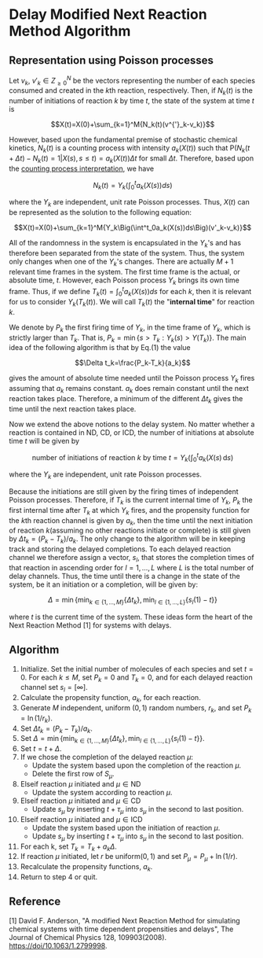 # Delay Modified Next Reaction Method Algorithm

## Representation using Poisson processes 

Let $v_k$, $v'_k\in Z^N_{\geq 0}$ be the vectors representing the number of each species consumed and created in the *k*th reaction, respectively. Then, if $N_k(t)$ is the number of initiations of reaction $k$ by time $t$, the state of the system at time $t$ is
```math
X(t)=X(0)+\sum_{k=1}^M{N_k(t)(v^{'}_k-v_k)}
```
However, based upon the fundamental premise of stochastic chemical kinetics, $N_k(t)$ is a counting process with intensity $a_k(X(t))$ such that $\text{P}(N_k(t+\Delta t)-N_k(t)=1|X(s),s\leqslant t)=a_k(X(t))\Delta t$ for small $\Delta t$. Therefore, based upon the [counting process interpretation](https://en.wikipedia.org/wiki/Poisson_point_process), we have
```math
N_k(t)=Y_k\Big(\int^t_0a_k(X(s))ds\Big)\tag{1} 
```
where the $Y_k$ are independent, unit rate Poisson processes. Thus, $X(t)$ can be represented as the solution to the following equation:
```math
X(t)=X(0)+\sum_{k=1}^M{Y_k\Big(\int^t_0a_k(X(s))ds\Big)(v'_k-v_k)}
```
All of the randomness in the system is encapsulated in the $Y_k$'s and has therefore been separated from the state of the system. Thus, the system only changes when one of the $Y_k$'s changes. There are actually $M + 1$ relevant time frames in the system. The first time frame is the actual, or absolute time, $t$. However, each Poisson process $Y_k$ brings its own time frame. Thus, if we define $T_k(t)=\int^t_0a_k(X(s))ds$ for each $k$, then it is relevant for us to consider $Y_k(T_k(t))$. We will call $T_k(t)$ the "**internal time**" for reaction $k$.

We denote by $P_k$ the first firing time of $Y_k$, in the time frame of $Y_k$, which is strictly larger than  $T_k$. That is, $P_k=\min \left\{s>T_k:Y_k(s)>Y(T_k)\right\}$. The main idea of the following algorithm is that by Eq.(1) the value
```math
\Delta t_k=\frac{P_k-T_k}{a_k}
```
gives the amount of absolute time needed until the Poisson process $Y_k$ fires assuming that $a_k$ remains constant. $a_k$ does remain constant until the next reaction takes place. Therefore, a minimum of the different $\Delta t_k$ gives the time until the next reaction takes place.

Now we extend the above notions to the delay system. No matter whether a reaction is contained in $\text{ND}$, $\text{CD}$, or $\text{ICD}$, the number of initiations at absolute time $t$ will be given by
```math
\text{number of initiations of reaction } k \text{ by time } t = Y_k\Big(\int_{0}^{t} a_k(X(s)\, \mathrm{d}s\Big)
```
where the $Y_k$ are independent, unit rate Poisson processes.

Because the initiations are still given by the firing times of independent Poisson processes. Therefore, if $T_k$ is the current internal time of $Y_k$, $P_k$ the first internal time after $T_k$ at which $Y_k$ fires, and the propensity function for the $k$th reaction channel is given by $a_k$, then the time until the next initiation of reaction $k$(assuming no other reactions initiate or complete) is still given by $\Delta t_k= (P_k−T_k)/a_k$. The only change to the algorithm will be in keeping track and storing the delayed completions. To each delayed reaction channel we therefore assign a vector, $s_l$, that stores the completion times of that reaction in ascending order for $l=1,\ldots,L$ where $L$ is the total number of delay channels. Thus, the time until there is a change in the state of the system, be it an initiation or a completion, will be given by:
```math
\Delta = \min\{\min_{k\in \{1,\ldots,M\}}\{\Delta t_k\}, \min_{l\in\{1,\ldots,L\}}\{s_l(1) − t\}\}
```
where $t$ is the current time of the system. These ideas form the heart of the Next Reaction Method [1] for systems with delays.

## Algorithm

1. Initialize. Set the initial number of molecules of each species and set $t = 0$. For each $k \leq M$, set $P_k = 0$ and $T_k = 0$, and for each delayed reaction channel set $s_l = [\infty]$.
2. Calculate the propensity function, $a_k$, for each reaction.
3. Generate $M$ independent, uniform $(0,1)$ random numbers, $r_k$, and set $P_k = \ln(1/r_k)$.
4. Set $\Delta t_k = (P_k − T_k)/a_k$.
5. Set $\Delta = \min\{\min_{k\in \{1,\ldots,M\}}\{\Delta t_k\}, \min_{l\in\{1,\ldots,L\}}\{s_l(1) − t\}\}$.
6. Set $t = t + \Delta$.
7. If we chose the completion of the delayed reaction $\mu$:
   - Update the system based upon the completion of the reaction $\mu$.
   - Delete the first row of $S_\mu$.
8. Elseif reaction $\mu$ initiated and $\mu\in \text{ND}$
   - Update the system according to reaction $\mu$.
9. Elseif reaction $\mu$ initiated and $\mu\in \text{CD}$
   - Update $s_\mu$ by inserting $t + \tau_\mu$ into $s_\mu$ in the second to last position.
10. Elseif reaction $\mu$ initiated and $\mu\in \text{ICD}$
    - Update the system based upon the initiation of reaction $\mu$.
    - Update $s_\mu$ by inserting $t + \tau_\mu$ into $s_\mu$ in the second to last position.
11. For each k, set $T_k = T_k + a_k \Delta$.
12. If reaction $\mu$ initiated, let $r$ be uniform$(0,1)$ and set $P_\mu = P_\mu + \ln(1/r)$.
13. Recalculate the propensity functions, $a_k$.
14. Return to step 4 or quit.

## Reference

[1] David F. Anderson, "A modified Next Reaction Method for simulating chemical systems with time dependent propensities and delays", The Journal of Chemical Physics 128, 109903(2008).
[https://doi/10.1063/1.2799998](https://aip.scitation.org/doi/10.1063/1.2799998).